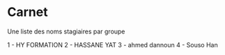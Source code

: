 # Carnet

Une liste des noms stagiaires par groupe

1 - HY FORMATION
2 - HASSANE YAT
3 - ahmed dannoun
4 - Souso Han
